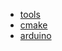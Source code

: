 <!-- Docsify/_sidebar.md -->


* [tools](/tools/ "工具")
* [cmake](/tools/cmake)
* [arduino](/tools/arduino)

